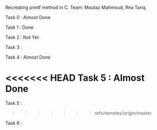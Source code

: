 Recreating printf method in C.
Team: Moutaz Mahmoud, Rna Tariq.

Task 0 : Almost Done

Task 1 : Done

Task 2 : Not Yet

Task 3 :

Task 4 : Almost Done

<<<<<<< HEAD
Task 5 : Almost Done
=======
Task 5 :
>>>>>>> refs/remotes/origin/master

Task 6 :
